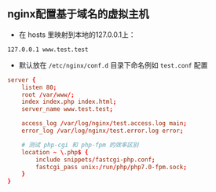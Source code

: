 ## nginx配置基于域名的虚拟主机
* 在 hosts 里映射到本地的127.0.0.1上：
```
127.0.0.1 www.test.test
```

* 默认放在 `/etc/nginx/conf.d` 目录下命名例如 `test.conf` 配置
```conf
server {
    listen 80;
    root /var/www/;
    index index.php index.html;
    server_name www.test.test;

    access_log /var/log/nginx/test.access.log main;
    error_log /var/log/nginx/test.error.log error;

    # 测试 php-cgi 和 php-fpm 的效率区别
    location ~ \.php$ {
        include snippets/fastcgi-php.conf;
        fastcgi_pass unix:/run/php/php7.0-fpm.sock;
    }
}
```
